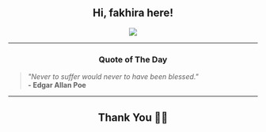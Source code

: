 <h2 align="center"> Hi, fakhira here!</h2>

<p align="center">
<a href="https://github.com/fakhiralkda" alt="github streak"><img src="https://dvst-streak.herokuapp.com/?user=fakhiralkda&theme=tokyonight&fire=DD472C"></a>
</p>

<hr>
<h3 align="center">Quote of The Day</h3>
<p align="center">
<blockquote>
<i>"Never to suffer would never to have been blessed."</i>
<br>
<b>- Edgar Allan Poe</b>
</blockquote>
</p>


<hr>
<h2 align="center">Thank You 🙏🏼</h2>
